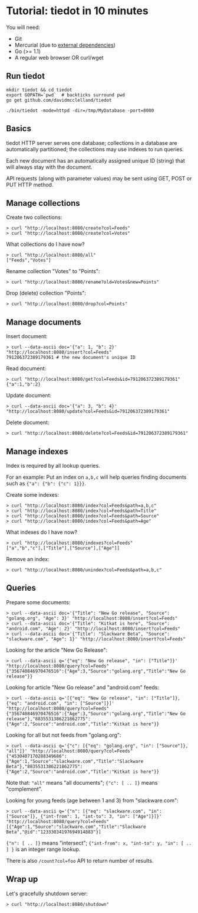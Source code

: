 # Tutorial: tiedot in 10 minutes

You will need:

- Git
- Mercurial (due to [external dependencies])
- Go (>= 1.1)
- A regular web browser OR curl/wget

## Run tiedot

    mkdir tiedot && cd tiedot
    export GOPATH=`pwd`  # backticks surround pwd
    go get github.com/davidmcclelland/tiedot

    ./bin/tiedot -mode=httpd -dir=/tmp/MyDatabase -port=8080

## Basics

tiedot HTTP server serves one database; collections in a database are automatically partitioned; the collections may use indexes to run queries.

Each new document has an automatically assigned unique ID (string) that will always stay with the document.

API requests (along with parameter values) may be sent using GET, POST or PUT HTTP method.

## Manage collections

Create two collections:

    > curl "http://localhost:8080/create?col=Feeds"
    > curl "http://localhost:8080/create?col=Votes"

What collections do I have now?

    > curl "http://localhost:8080/all"
    ["Feeds","Votes"]

Rename collection "Votes" to "Points":

    > curl "http://localhost:8080/rename?old=Votes&new=Points"

Drop (delete) collection "Points":

    > curl "http://localhost:8080/drop?col=Points"

## Manage documents

Insert document:

    > curl --data-ascii doc='{"a": 1, "b": 2}' "http://localhost:8080/insert?col=Feeds"
    791206372389179361 # the new document's unique ID

Read document:

    > curl "http://localhost:8080/get?col=Feeds&id=791206372389179361"
    {"a":1,"b":2}

Update document:

    > curl --data-ascii doc='{"a": 3, "b": 4}' "http://localhost:8080/update?col=Feeds&id=791206372389179361"

Delete document:

    > curl "http://localhost:8080/delete?col=Feeds&id=791206372389179361"

## Manage indexes

Index is required by all lookup queries. 

For an example: Put an index on `a,b,c` will help queries finding documents such as `{"a": {"b": {"c": 1}}}`.

Create some indexes:

    > curl "http://localhost:8080/index?col=Feeds&path=a,b,c"
    > curl "http://localhost:8080/index?col=Feeds&path=Title"
    > curl "http://localhost:8080/index?col=Feeds&path=Source"
    > curl "http://localhost:8080/index?col=Feeds&path=Age"

What indexes do I have now?

    > curl "http://localhost:8080/indexes?col=Feeds"
    ["a","b","c"],["Title"],["Source"],["Age"]]

Remove an index:

    > curl "http://localhost:8080/unindex?col=Feeds&path=a,b,c"

## Queries

Prepare some documents:

    > curl --data-ascii doc='{"Title": "New Go release", "Source": "golang.org", "Age": 3}' "http://localhost:8080/insert?col=Feeds"
    > curl --data-ascii doc='{"Title": "Kitkat is here", "Source": "android.com", "Age": 2}' "http://localhost:8080/insert?col=Feeds"
    > curl --data-ascii doc='{"Title": "Slackware Beta", "Source": "slackware.com", "Age": 1}' "http://localhost:8080/insert?col=Feeds"

Looking for the article "New Go Release":

    > curl --data-ascii q='{"eq": "New Go release", "in": ["Title"]}' "http://localhost:8080/query?col=Feeds"
    {"356740846970476516":{"Age":3,"Source":"golang.org","Title":"New Go release"}}

Looking for article "New Go release" and "android.com" feeds:

    > curl --data-ascii q='[{"eq": "New Go release", "in": ["Title"]}, {"eq": "android.com", "in": ["Source"]}]' "http://localhost:8080/query?col=Feeds"
    {"356740846970476516":{"Age":3,"Source":"golang.org","Title":"New Go release"},"8835531386221862775":{"Age":2,"Source":"android.com","Title":"Kitkat is here"}}

Looking for all but not feeds from "golang.org":

    > curl --data-ascii q='{"c": [{"eq": "golang.org", "in": ["Source"]}, "all"]}' "http://localhost:8080/query?col=Feeds"
    {"4530407170288349686":{"Age":1,"Source":"slackware.com","Title":"Slackware Beta"},"8835531386221862775":{"Age":2,"Source":"android.com","Title":"Kitkat is here"}}

Note that: `"all"` means "all documents"; `{"c": [ .. ]}` means "complement". 

Looking for young feeds (age between 1 and 3) from "slackware.com":

    > curl --data-ascii q='{"n": [{"eq": "slackware.com", "in": ["Source"]}, {"int-from": 1, "int-to": 3, "in": ["Age"]}]}' "http://localhost:8080/query?col=Feeds"
    [{"Age":1,"Source":"slackware.com","Title":"Slackware Beta","@id":"12333034197694914883"}]

`{"n": [ .. ]}` means "intersect"; `{"int-from": x, "int-to": y, "in": [ .. ] }` is an integer range lookup.

There is also `/count?col=foo` API to return number of results.

## Wrap up

Let's gracefully shutdown server:

    > curl "http://localhost:8080/shutdown"

[external dependencies]: https://github.com/davidmcclelland/tiedot/wiki/Dependencies-and-limitations